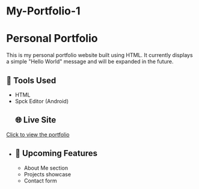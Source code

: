 # My-Portfolio-1

# Personal Portfolio 
This is my personal portfolio website built using HTML. It currently displays a simple "Hello World" message and will be expanded in the future. 
## 🔧 Tools Used 
- HTML
- Spck Editor (Android)
  ## 🌐 Live Site
[Click to view the portfolio]( )
  - ## 📌 Upcoming Features
    - About Me section
    - Projects showcase
    - Contact form
